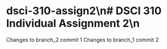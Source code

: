 # dsci-310-assign2\n# DSCI 310 Individual Assignment 2\n
Changes to branch_2 commit 1
Changes to branch_1 commit 2
